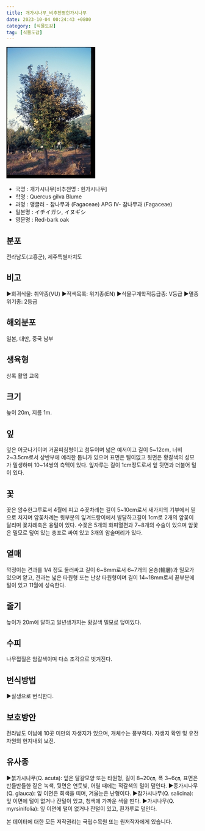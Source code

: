 ```yaml
---
title: 개가시나무_비추천명힌가시나무
date: 2023-10-04 00:24:43 +0800
category: [식물도감]
tag: [식물도감]
---
```




![개가시나무[비추천명 : 힌가시나무]](/assets/img/fileUpload/plants/basic/Fagaceae/Quercus/6541/6541_2_th2.jpg)
- 국명 : 개가시나무[비추천명 : 힌가시나무]
- 학명 : Quercus gilva Blume
- 과명 : 앵글러 - 참나무과 (Fagaceae) APG Ⅳ- 참나무과 (Fagaceae)
- 일본명 : イチイガシ, イヌギシ
- 영문명 : Red-bark oak


## 분포
전라남도(고흥군), 제주특별자치도
## 비고
▶희귀식물: 취약종(VU)
▶적색목록: 위기종(EN)
▶식물구계학적등급종: V등급
▶멸종위기종: 2등급
## 해외분포
일본, 대만, 중국 남부
## 생육형
상록 활엽 교목
## 크기
높이 20m, 지름 1m.
## 잎
잎은 어긋나기이며 거꿀피침형이고 첨두이며 넓은 예저이고 길이 5~12cm, 너비 2~3.5cm로서 상반부에 예리한 톱니가 있으며 표면은 털이없고 뒷면은 황갈색의 성모가 밀생하며 10~14쌍의 측맥이 있다. 잎자루는 길이 1cm정도로서 잎 뒷면과 더불어 털이 있다.
## 꽃
꽃은 암수한그루로서 4월에 피고 수꽃차례는 길이 5~10cm로서 새가지의 기부에서 밑으로 처지며 암꽃차례는 윗부분의 잎겨드랑이에서 발달하고길이 1cm로 2개의 암꽃이 달리며 꽃차례축은 융털이 있다. 수꽃은 5개의 화피열편과 7~8개의 수술이 있으며 암꽃은 밀모로 덮여 있는 총포로 싸여 있고 3개의 암술머리가 있다.
## 열매
깍정이는 견과를 1/4 정도 둘러싸고 길이 6~8mm로서 6~7개의 윤층(輪層)과 밀모가 있으며 얕고, 견과는 넓은 타원형 또는 난상 타원형이며 길이 14~18mm로서 끝부분에 털이 있고 11월에 성숙한다.
## 줄기
높이가 20m에 달하고 일년생가지는 황갈색 밀모로 덮여있다.
## 수피
나무껍질은 암갈색이며 다소 조각으로 벗겨진다.
## 번식방법
▶실생으로 번식한다.
## 보호방안
전라남도 이남에 10곳 미만의 자생지가 있으며, 개체수는 풍부하다. 자생지 확인 및 유전자원의 현지내외 보전.
## 유사종
▶붉가시나무(Q. acuta): 잎은 달걀모양 또는 타원형, 길이 8~20㎝, 폭 3~6㎝, 표면은 반들반들한 짙은 녹색, 뒷면은 연둣빛, 어릴 때에는 적갈색의 털이 덮인다.
▶종가시나무(Q. glauca): 잎 이면은 회색을 띠며, 겨울눈은 난형이다.
▶참가시나무(Q. salicina): 잎 이면에 털이 없거나 잔털이 있고, 청색에 가까운 색을 띤다.
▶가시나무(Q. myrsinifolia): 잎 이면에 털이 없거나 잔털이 있고, 흰가루로 덮인다.






본 데이터에 대한 모든 저작권리는 국립수목원 또는 원저작자에게 있습니다.
